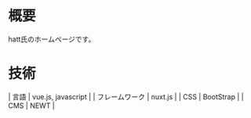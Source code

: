 # 概要

hatt氏のホームページです。

# 技術

| 言語 | vue.js, javascript |
| フレームワーク | nuxt.js |
| CSS | BootStrap |
| CMS | NEWT |
